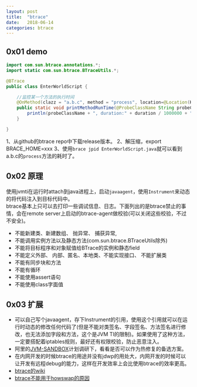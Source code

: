 ```yaml
---
layout: post
title:  "btrace"
date:   2018-06-14
categories: btrace
---
```


## 0x01 demo

```java
import com.sun.btrace.annotations.*;
import static com.sun.btrace.BTraceUtils.*;

@BTrace
public class EnterWorldScript {

    //监控某一个方法的执行时间
    @OnMethod(clazz = "a.b.c", method = "process", location=@Location(Kind.RETURN))
    public static void printMethodRunTime(@ProbeClassName String probeClassName, @Duration long duration){
        println(probeClassName + ", duration:" + duration / 1000000 + " ms");
    }

}
```
1、从github的btrace repo中下载release版本。
2、解压缩，export BRACE_HOME=xxx
3、使用`brace jpid EnterWorldScript.java`就可以看到a.b.c的`process`方法的耗时了。

## 0x02 原理
使用jvmti在运行时attach到java进程上，启动`javaagent`，使用`Instrument`来动态的将代码注入到目标代码中。<br>
btrace基本上只可以去打印一些调试信息、日志。下面列出的是btrace禁止的事情，会在remote server上启动的btrace-agent做校验(可以关闭这些校验，不过不安全)。
* 不能新建类、新建数组、 抛异常、 捕获异常,
* 不能调用实例方法以及静态方法(com.sun.btrace.BTraceUtils除外)
* 不能将目标程序和对象赋值给BTrace的实例和静态field
* 不能定义外部、 内部、匿名、本地类、不能实现接口、 不能扩展类
* 不能有同步块和方法
* 不能有循环
* 不能使用assert语句
* 不能使用class字面值

## 0x03 扩展
* 可以自己写个javaagent，存下Instrument的引用，使用这个引用就可以在运行时动态的修改任何代码了(但是不能对类签名、字段签名、方法签名进行修改，也无法添加字段和方法，这个是JVM TI的限制)。如果使用了这种方法，一定要搭配着iptables规则，最好还有权限校验，防止恶意注入。
* 阿里的[JVM-SANDBOX](https://github.com/alibaba/jvm-sandbox)计划调研下，看看是否可以作为热修复的备选方案。
* 在内网开发的时候btrace的用途并没有jdwp的用处大，内网开发的时候可以让开发有远程debug的能力，这样在开发效率上会比使用btrace的效率更高。
* [btrace的wiki](https://github.com/btraceio/btrace/wiki)
* [btrace不能用于howswap的原因](https://github.com/btraceio/btrace/issues/346)